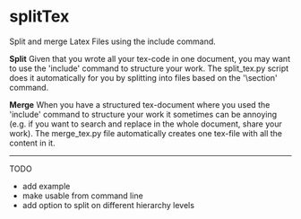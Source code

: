 # splitTex


Split and merge Latex Files using the include command. 

**Split**
Given that you wrote all your tex-code in one document, you may want to use the 'include' command to structure your work. The split_tex.py script does it automatically for you by splitting into files based on the '\section' command.

**Merge**
When you have a structured tex-document where you used the 'include' command to structure your work it sometimes can be annoying (e.g. if you want to search and replace in the whole document, share your work). The merge_tex.py file automatically creates one tex-file with all the content in it. 



------------
TODO
- add example
- make usable from command line
- add option to split on different hierarchy levels

